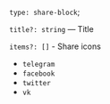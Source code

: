 `type: share-block`;

`title?: string` — Title

`items?: []` - Share icons

- `telegram`
- `facebook`
- `twitter`
- `vk`
